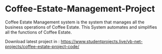 # Coffee-Estate-Management-Project
Coffee Estate Management system is the system that manages all the business operations of Coffee Estate. This System automates and simplifies all the functions of Coffee Estate. 

Download latest project in :
https://www.studentprojects.live/vb-net-projects/coffee-estate-project-code/
